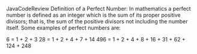 JavaCodeReview
Definition of a Perfect Number:
In mathematics a perfect number is defined as an integer which is the sum of its proper
positive divisors; that is, the sum of the positive divisors not including the number itself.
Some examples of perfect numbers are:

6 = 1 + 2 + 3
28 = 1 + 2 + 4 + 7 + 14
496 = 1 + 2 + 4 + 8 + 16 + 31 + 62 + 124 + 248